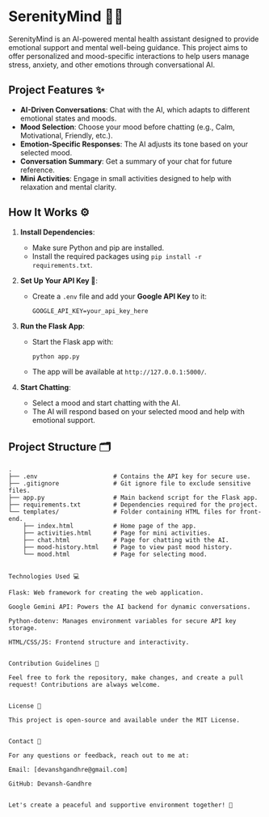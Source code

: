 # SerenityMind 🧘‍♂️

SerenityMind is an AI-powered mental health assistant designed to provide emotional support and mental well-being guidance. This project aims to offer personalized and mood-specific interactions to help users manage stress, anxiety, and other emotions through conversational AI.

## Project Features ✨

- **AI-Driven Conversations**: Chat with the AI, which adapts to different emotional states and moods.
- **Mood Selection**: Choose your mood before chatting (e.g., Calm, Motivational, Friendly, etc.).
- **Emotion-Specific Responses**: The AI adjusts its tone based on your selected mood.
- **Conversation Summary**: Get a summary of your chat for future reference.
- **Mini Activities**: Engage in small activities designed to help with relaxation and mental clarity.

## How It Works ⚙️

1. **Install Dependencies**:
   - Make sure Python and pip are installed.
   - Install the required packages using `pip install -r requirements.txt`.

2. **Set Up Your API Key 🔑**:
   - Create a `.env` file and add your **Google API Key** to it:
     ```plaintext
     GOOGLE_API_KEY=your_api_key_here
     ```

3. **Run the Flask App**:
   - Start the Flask app with:
     ```bash
     python app.py
     ```
   - The app will be available at `http://127.0.0.1:5000/`.

4. **Start Chatting**:
   - Select a mood and start chatting with the AI.
   - The AI will respond based on your selected mood and help with emotional support.

## Project Structure 🗂️

```plaintext
.
├── .env                     # Contains the API key for secure use.
├── .gitignore               # Git ignore file to exclude sensitive files.
├── app.py                   # Main backend script for the Flask app.
├── requirements.txt         # Dependencies required for the project.
└── templates/               # Folder containing HTML files for front-end.
    ├── index.html           # Home page of the app.
    ├── activities.html      # Page for mini activities.
    ├── chat.html            # Page for chatting with the AI.
    ├── mood-history.html    # Page to view past mood history.
    └── mood.html            # Page for selecting mood.


Technologies Used 💻

Flask: Web framework for creating the web application.

Google Gemini API: Powers the AI backend for dynamic conversations.

Python-dotenv: Manages environment variables for secure API key storage.

HTML/CSS/JS: Frontend structure and interactivity.


Contribution Guidelines 📝

Feel free to fork the repository, make changes, and create a pull request! Contributions are always welcome.


License 📄

This project is open-source and available under the MIT License.


Contact 💬

For any questions or feedback, reach out to me at:

Email: [devanshgandhre@gmail.com]

GitHub: Devansh-Gandhre


Let's create a peaceful and supportive environment together! 🌿